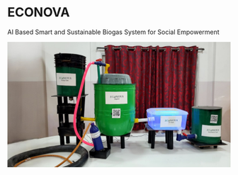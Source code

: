 # ECONOVA
AI Based Smart and Sustainable Biogas System for Social Empowerment

![Prototype Image](images/ECONOVA.jpg)
        